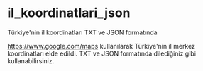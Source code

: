 # il_koordinatlari_json
Türkiye'nin il koordinatları TXT ve JSON formatında

https://www.google.com/maps kullanılarak Türkiye'nin il merkez koordinatları elde edildi. TXT ve JSON formatında dilediğiniz gibi kullanabilirsiniz.

